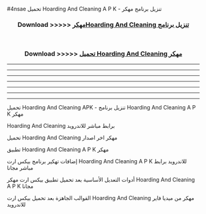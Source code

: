 #4nsae تحميل Hoarding And Cleaning  A P K - تنزيل برنامج مهكر



<div align="center">
<h3>Download >>>>> <a href="https://runaway1.web.app/?sq=Hoarding And Cleaning ">مهكرHoarding And Cleaning  تنزيل برنامج</a></h3><br>

<h3>Download >>>>> <a href="https://runaway1.web.app/?sq=Hoarding And Cleaning ">تحميل Hoarding And Cleaning  مهكر</a></h3>
</div>


----------------------------------------------------------

----------------------------------------------------------

----------------------------------------------------------

----------------------------------------------------------

----------------------------------------------------------

----------------------------------------------------------

----------------------------------------------------------

تحميل Hoarding And Cleaning  APK - تنزيل برنامج Hoarding And Cleaning  A P K مهكر

Hoarding And Cleaning  برابط مباشر للاندرويد

تحميل Hoarding And Cleaning  مهكر اخر اصدار

تطبيق Hoarding And Cleaning  A P K مهكر

إضافات تهكير برنامج بيكس ارت Hoarding And Cleaning  A P K للاندرويد برابط مباشر مجانا

أدوات التعديل الأساسية بعد تحميل تطبيق بيكس ارت مهكر Hoarding And Cleaning  A P K مجانا

القوالب الجاهزة بعد تحميل بيكس ارت Hoarding And Cleaning  مهكر من ميديا فاير للاندرويد


